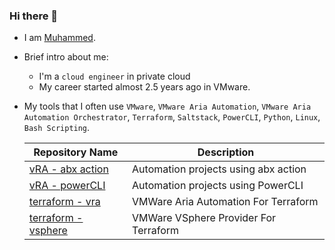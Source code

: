 ### Hi there 👋

- I am [Muhammed](https://www.linkedin.com/in/muhammedturde/).

- Brief intro about me:
  * I'm a `cloud engineer` in private cloud
  * My career started almost 2.5 years ago in VMware.
  
- My tools that I often use `VMware`, `VMware Aria Automation`, `VMware Aria Automation Orchestrator`, `Terraform`, `Saltstack`, `PowerCLI`, `Python`, `Linux`, `Bash Scripting`.

  | Repository Name | Description  |
  | ------ | ------ |
  | [vRA - abx action](https://github.com/rumeysakdogan/AWS_DevOps_Projects) | Automation projects using abx action |
  | [vRA - powerCLI](https://github.com/rumeysakdogan/AWS/tree/master/hands-on) | Automation projects using PowerCLI |
  | [terraform - vra](https://github.com/rumeysakdogan/AWS/tree/master/hands-on) | VMWare Aria Automation For Terraform|
  | [terraform - vsphere](https://github.com/rumeysakdogan/petclinic-microservices-with-db) | VMWare VSphere Provider For Terraform|
